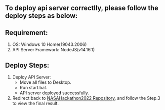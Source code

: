 ## To deploy api server correctlly, please follow the deploy steps as below:

## Requirement:

1. OS: Windows 10 Home(19043.2006)
2. API Server Framework: NodeJS(v14.16.1)

## Deploy Steps:

1. Deploy API Server:
    * Move all files to Desktop.
    * Run start.bat.
    * API server deployed successfully.
2. Redirect back to [NASAHackathon2022 Repository](https://github.com/love3499/NASAHackathon-2022-Southern-Taiwan-Stars), and follow the Step.3 to view the final result.